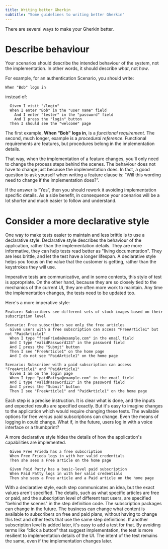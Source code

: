 ```yaml
---
title: Writing better Gherkin
subtitle: "Some guidelines to writing better Gherkin"
---
```


There are several ways to make your Gherkin better.

# Describe behaviour

Your scenarios should describe the intended behaviour of the system, not the implementation.
In other words, it should describe *what*, not *how*.

For example, for an authentication Scenario, you should write:

```
When "Bob" logs in
```

instead of:

```
  Given I visit "/login"
  When I enter "Bob" in the "user name" field
    And I enter "tester" in the "password" field
    And I press the "login" button
  Then I should see the "welcome" page
```

The first example, **When "Bob" logs in**, is a *functional requirement*. The second, much longer, example is a *procedural reference*.
Functional requirements are features, but procedures belong in the implementation details.

That way, when the implementation of a feature changes, you'll only need to change the process steps behind the scenes.
The behaviour does not have to change just because the implementation does.
In fact, a good question to ask yourself when writing a feature clause is: “Will this wording need to change if the implementation does?”.

If the answer is “Yes”, then you should rework it avoiding implementation specific details.
As a side benefit, in consequence your scenarios will be a lot shorter and much easier to follow and understand.

# Consider a more declarative style

One way to make tests easier to maintain and less brittle is to use a declarative style. Declarative style describes the behaviour of the application, rather than the implementation details. They are more informative, they can help tests read better as "living documentation". They are less brittle, and let the test have a longer lifespan. A declarative style helps you focus on the value that the customer is getting, rather than the keystrokes they will use.

Imperative tests are communicative, and in some contexts, this style of test is appropriate. On the other hand, because they are so closely tied to the mechanics of the current UI, they are often more work to maintain. Any time the implementation changes, the tests need to be updated too.

Here's a more imperative style:
```
Feature: Subscribers see different sets of stock images based on their subscription level 

Scenario: Free subscribers see only the free articles
  Given users with a free subscription can access "FreeArticle1" but not "PaidArticle1" 
  When I type "freeFrieda@example.com" in the email field
  And I type "validPassword123" in the password field
  And I press the "Submit" button
  Then I see "FreeArticle1" on the home page
  And I do not see "PaidArticle1" on the home page

Scenario: Subscriber with a paid subscription can access "FreeArticle1" and "PaidArticle1"
  Given I am on the login page
  When I type "paidPattya@example.com" in the email field
  And I type "validPassword123" in the password field
  And I press the "Submit" button
  Then I see "FreeArticle1" and "PaidArticle1" on the home page  
```

Each step is a precise instruction. It is clear what is done, and the inputs and expected results are specified exactly. But it's easy to imagine changes to the application which would require changing these tests. The available options for free versus paid subscriptions can change. Even the means of logging in could change. What if, in the future, users log in with a voice interface or a thumbprint? 

A more declarative style hides the details of how the application's capabilities are implemented.

```
  Given Free Frieda has a free subscription
  When Free Frieda logs in with her valid credentials
  Then she sees a Free article on the home page

  Given Paid Patty has a basic-level paid subscription
  When Paid Patty logs in with her valid credentials
  Then she sees a Free article and a Paid article on the home page
``` 
With a declarative style, each step communicates an idea, but the exact values aren't specified. The details, such as what specific articles are free or paid, and the subscription level of different test users, are specified "behind the scenes" in the step definition code. The subscription packages can change in the future. The business can change what content is available to subscribers on free and paid plans, without having to change this test and other tests that use the same step definitions. If another subscription level is added later, it's easy to add a test for that. By avoiding terms like “click a button” that suggest implementation, the test is more resilient to implementation details of the UI. The intent of the test remains the same, even if the implementation changes later.
